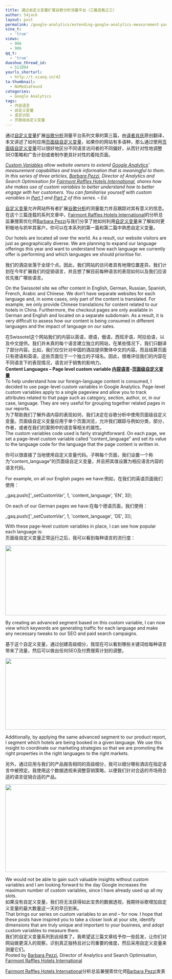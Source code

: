 ```yaml
---
title: 通过自定义变量扩展谷歌分析测量平台（三篇连载之三）
author: 54jack
layout: post
permalink: /google-analytics/extending-google-analytics-measurement-part-3/
sina_t:
  - 'true'
views:
  - 906
  - 906
qq_t:
  - 'true'
duoshuo_thread_id:
  - 511894
yourls_shorturl:
  - http://t.xiaoq.in/42
ta-thumbnail:
  - NoMediaFound
categories:
  - Google Analytics
tags:
  - 内容语言
  - 自定义变量
  - 语言识别
  - 页面级自定义变量
---
```

通过<span class='wp_keywordlink_affiliate'><a href="https://xiaoq.in/tag/%e8%87%aa%e5%ae%9a%e4%b9%89%e5%8f%98%e9%87%8f/" title="查看自定义变量中的全部文章" target="_blank">自定义变量</a></span>扩展<span class='wp_keywordlink'><a href="https://xiaoq.in/google-analytics/" title="谷歌分析" target="_blank">谷歌分析</a></span>测量平台系列文章的第三篇，由<span class='wp_keywordlink'><a href="http://www.yeezhe.com/" title="译者" target="_blank">译者</a></span><span class='wp_keywordlink'><a href="https://xiaoq.in/" title="肖庆" target="_blank">肖庆</a></span>原创翻译，本文讲述了如何应用<span class='wp_keywordlink_affiliate'><a href="https://xiaoq.in/tag/%e9%a1%b5%e9%9d%a2%e7%ba%a7%e8%87%aa%e5%ae%9a%e4%b9%89%e5%8f%98%e9%87%8f/" title="查看页面级自定义变量中的全部文章" target="_blank">页面级自定义变量</a></span>，如果你的网站有多语种，那么通过使用<span class='wp_keywordlink_affiliate'><a href="https://xiaoq.in/tag/%e9%a1%b5%e9%9d%a2%e7%ba%a7%e8%87%aa%e5%ae%9a%e4%b9%89%e5%8f%98%e9%87%8f/" title="查看页面级自定义变量中的全部文章" target="_blank">页面级自定义变量</a></span>可以很好地区分不同语言访问者的不同偏好，从而针对性地调整SEO策略和广告计划或者制作更具针对性的着陆页面。

*[Custom Variables][1] allow website owners to extend <span class='wp_keywordlink'><a href="https://xiaoq.in/google-analytics/" title="Google Analytics" target="_blank">Google Analytics</a></span>’ measurement capabilities and track information that is meaningful to them. In this series of three articles, [Barbara Pezzi][2], Director of Analytics and Search Optimisation for [Fairmont Raffles Hotels International][3], shares how she makes use of custom variables to better understand how to better engage with her customers. You can familiarise yourself with custom variables in [Part 1][4] and [Part 2][5] of this series. – Ed.*

<span class='wp_keywordlink_affiliate'><a href="https://xiaoq.in/tag/%e8%87%aa%e5%ae%9a%e4%b9%89%e5%8f%98%e9%87%8f/" title="查看自定义变量中的全部文章" target="_blank">自定义变量</a></span>允许网站所有者扩展<a title="谷歌分析" href="http://g.xiaoq.in/" target="_blank">谷歌分析</a>的测量能力并且跟踪对其有意义的信息。在这个三篇连载的系列文章中，[Fairmont Raffles Hotels International][3]的分析总监兼搜索优化师[Barbara Pezzi][2]与我们分享了她如何利用<span class='wp_keywordlink_affiliate'><a href="https://xiaoq.in/tag/%e8%87%aa%e5%ae%9a%e4%b9%89%e5%8f%98%e9%87%8f/" title="查看自定义变量中的全部文章" target="_blank">自定义变量</a></span>来了解如何更积极地与抓牢其客户。你可以在本系列的第一篇和第二篇中熟悉自定义变量。

Our hotels are located all over the world. As a result, our website visitors are just as geographically diverse. We are planning to expand our language offerings this year and want to understand how each language we currently offer is performing and which languages we should prioritise for.

我们的酒店坐落于全球个点。因此，我们网站的访问者具有地理位置差异。我们计划在今年扩展我们的促销语言，并且想了解目前每种语言的表现如何以及我们应该优先推广哪些语言。

On the Swissotel site we offer content in English, German, Russian, Spanish, French, Arabic and Chinese. We don’t have separate websites for each language and, in some cases, only part of the content is translated. For example, we only provide Chinese translations for content related to our hotels in China. Furthermore, the checkout pages are only available in German and English and located on a separate subdomain. As a result, it is very difficult to assess how our content is being consumed in different languages and the impact of language on our sales.

在Swissotel这个网站我们的内容以英语，德语，俄语，西班牙语，阿拉伯语，以及中文提供。我们并未真的每个语言建立独立的网站，在某些情况下，我们只翻译了部分内容。比如，我们仅仅针对中国的酒店提供繁体中文的内容。而且结算页面只有德语和英语，这些页面位于一个独立的子域名。因此，很难评估我们的内容在不同语言下的表现情况，语言对于销售的影响力。  
**Content Languages – Page level custom variable <span class='wp_keywordlink_affiliate'><a href="https://xiaoq.in/tag/%e5%86%85%e5%ae%b9%e8%af%ad%e8%a8%80/" title="查看内容语言中的全部文章" target="_blank">内容语言</a></span>-<span class='wp_keywordlink_affiliate'><a href="https://xiaoq.in/tag/%e9%a1%b5%e9%9d%a2%e7%ba%a7%e8%87%aa%e5%ae%9a%e4%b9%89%e5%8f%98%e9%87%8f/" title="查看页面级自定义变量中的全部文章" target="_blank">页面级自定义变量</a></span>**  
To help understand how our foreign-language content is consumed, I decided to use page-level custom variables in Google Analytics. Page-level custom variables apply to a single pageview and allow you to track attributes related to that page such as category, section, author, or, in our case, language. They are very useful for grouping together related pages in our reports.  
为了帮助我们了解外语内容的表现如何，我们决定在谷歌分析中使用页面级自定义变量。页面级自定义变量应用于单个页面浏览，允许我们跟踪与例如分类，部分，作者，或者在我们的案例中的语言等相关的属性。  
The custom variables code used is fairly straightforward. On each page, we set a page-level custom variable called “content_language” and set its value to the language code for the language that the page content is written in.

你可以很直接了当地使用自定义变量代码。子啊每个页面，我们设置一个称为“content_language”的页面级自定义变量，并且把其值设置为相应语言内容的语言代码。

For example, on all our English pages we have:例如，在我们的英语页面我们使用：

\_gaq.push(['\_setCustomVar', 1, 'content_language', 'EN', 3]);

On each of our German pages we have:在每个德语页面，我们使用：

\_gaq.push(['\_setCustomVar', 1, 'content_language', 'DE', 3]);

With these page-level custom variables in place, I can see how popular each language is:  
页面级自定义变量正常运行之后，我可以看到每种语言的流行度：

<div>
  <a href="http://cdn.54jack.com/images/2011/06/image03.png" target="_blank"><img style="border: 0px;" src="http://cdn.54jack.com/images/2011/06/image03.png" alt="" width="610" height="218" border="0" /></a>
</div>

By creating an advanced segment based on this custom variable, I can now view which keywords are generating traffic for each language and make any necessary tweaks to our SEO and paid search campaigns.

基于这个自定义变量，通过创建高级细分，我现在可以看到哪些关键词给每种语言带来了流量，然后可以做出任何SEO及付费搜索计划的调整。

<div>
  <a href="http://cdn.54jack.com/images/2011/06/image02.png" target="_blank"><img style="border: 0px;" src="http://cdn.54jack.com/images/2011/06/image02.png" alt="" width="640" height="223" border="0" /></a>
</div>

Additionally, by applying the same advanced segment to our product report, I segment which hotels are being booked in a given language. We use this insight to coordinate our marketing strategies so that we are promoting the right properties in the right languages to the right markets.

另外，通过应用与我们的产品报告相同的高级细分，我可以细分哪些酒店在指定语言中被预定。我使用这个数据透视来调整营销策略，以便我们针对合适的市场用合适的语言促销合适的产品。

<div>
  <a href="http://cdn.54jack.com/images/2011/06/image04.png" target="_blank"><img style="border: 0px;" src="http://cdn.54jack.com/images/2011/06/image04.png" alt="" width="640" height="273" border="0" /></a>
</div>

We would not be able to gain such valuable insights without custom variables and I am looking forward to the day Google increases the maximum number of custom variables, since I have already used up all my slots.  
如果没有自定义变量，我们将无法获得如此宝贵的数据透视，我期待谷歌增加自定义变量的最大数量这一天的早日到来。  
That brings our series on custom variables to an end – for now. I hope that these posts have inspired you to take a closer look at your site, identify dimensions that are truly unique and important to your business, and adopt custom variables to measure them.  
我们的自定义变量系列到此结束了。我希望这三篇文章给予你一些启发，让你们对网站做更深入的观察，识别真正独特且对公司重要的维度，然后采用自定义变量来测量它们。  
Posted by [Barbara Pezzi][2], Director of Analytics and Search Optimisation, [Fairmont Raffles Hotels International][3]

[Fairmont Raffles Hotels International][3]分析总监兼搜索优化师[Barbara Pezzi][2]发表

 [1]: http://code.google.com/apis/analytics/docs/tracking/gaTrackingCustomVariables.html
 [2]: http://www.linkedin.com/in/barbarapezzi
 [3]: http://www.frhi.com/
 [4]: http://conversionroom-japac.blogspot.com/2011/04/extending-google-analytics-measurement.html
 [5]: http://conversionroom-japac.blogspot.com/2011/04/extending-google-analytics-measurement_26.html